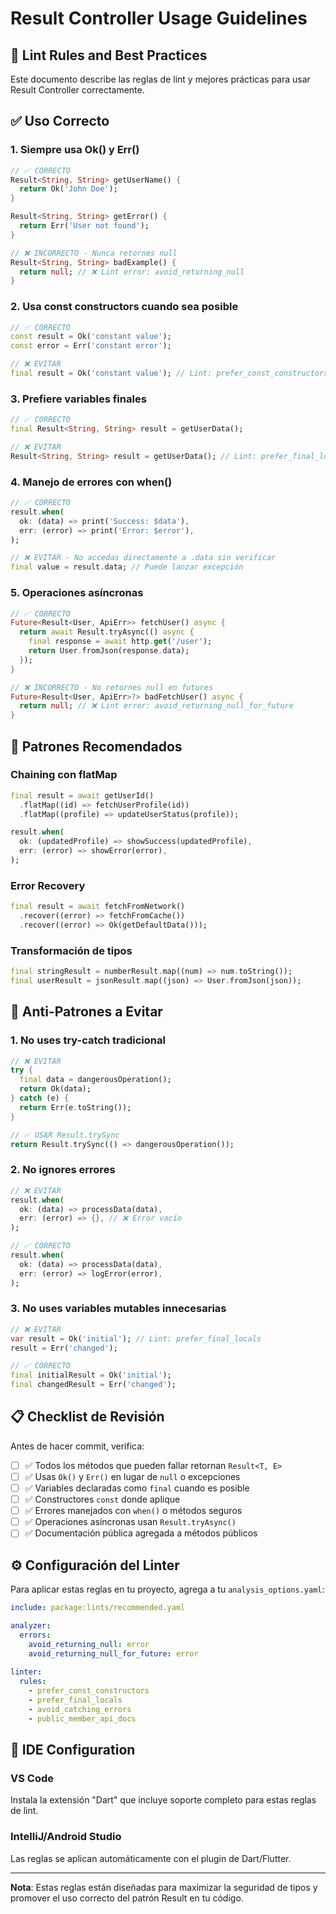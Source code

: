 # Result Controller Usage Guidelines

## 🚨 Lint Rules and Best Practices

Este documento describe las reglas de lint y mejores prácticas para usar Result Controller correctamente.

## ✅ Uso Correcto

### 1. Siempre usa Ok() y Err()
```dart
// ✅ CORRECTO
Result<String, String> getUserName() {
  return Ok('John Doe');
}

Result<String, String> getError() {
  return Err('User not found');
}

// ❌ INCORRECTO - Nunca retornes null
Result<String, String> badExample() {
  return null; // ❌ Lint error: avoid_returning_null
}
```

### 2. Usa const constructors cuando sea posible
```dart
// ✅ CORRECTO
const result = Ok('constant value');
const error = Err('constant error');

// ❌ EVITAR
final result = Ok('constant value'); // Lint: prefer_const_constructors
```

### 3. Prefiere variables finales
```dart
// ✅ CORRECTO
final Result<String, String> result = getUserData();

// ❌ EVITAR
Result<String, String> result = getUserData(); // Lint: prefer_final_locals
```

### 4. Manejo de errores con when()
```dart
// ✅ CORRECTO
result.when(
  ok: (data) => print('Success: $data'),
  err: (error) => print('Error: $error'),
);

// ❌ EVITAR - No accedas directamente a .data sin verificar
final value = result.data; // Puede lanzar excepción
```

### 5. Operaciones asíncronas
```dart
// ✅ CORRECTO
Future<Result<User, ApiErr>> fetchUser() async {
  return await Result.tryAsync(() async {
    final response = await http.get('/user');
    return User.fromJson(response.data);
  });
}

// ❌ INCORRECTO - No retornes null en futures
Future<Result<User, ApiErr>?> badFetchUser() async {
  return null; // ❌ Lint error: avoid_returning_null_for_future
}
```

## 🎯 Patrones Recomendados

### Chaining con flatMap
```dart
final result = await getUserId()
  .flatMap((id) => fetchUserProfile(id))
  .flatMap((profile) => updateUserStatus(profile));

result.when(
  ok: (updatedProfile) => showSuccess(updatedProfile),
  err: (error) => showError(error),
);
```

### Error Recovery
```dart
final result = await fetchFromNetwork()
  .recover((error) => fetchFromCache())
  .recover((error) => Ok(getDefaultData()));
```

### Transformación de tipos
```dart
final stringResult = numberResult.map((num) => num.toString());
final userResult = jsonResult.map((json) => User.fromJson(json));
```

## 🚫 Anti-Patrones a Evitar

### 1. No uses try-catch tradicional
```dart
// ❌ EVITAR
try {
  final data = dangerousOperation();
  return Ok(data);
} catch (e) {
  return Err(e.toString());
}

// ✅ USAR Result.trySync
return Result.trySync(() => dangerousOperation());
```

### 2. No ignores errores
```dart
// ❌ EVITAR
result.when(
  ok: (data) => processData(data),
  err: (error) => {}, // ❌ Error vacío
);

// ✅ CORRECTO
result.when(
  ok: (data) => processData(data),
  err: (error) => logError(error),
);
```

### 3. No uses variables mutables innecesarias
```dart
// ❌ EVITAR
var result = Ok('initial'); // Lint: prefer_final_locals
result = Err('changed');

// ✅ CORRECTO
final initialResult = Ok('initial');
final changedResult = Err('changed');
```

## 📋 Checklist de Revisión

Antes de hacer commit, verifica:

- [ ] ✅ Todos los métodos que pueden fallar retornan `Result<T, E>`
- [ ] ✅ Usas `Ok()` y `Err()` en lugar de `null` o excepciones
- [ ] ✅ Variables declaradas como `final` cuando es posible
- [ ] ✅ Constructores `const` donde aplique
- [ ] ✅ Errores manejados con `when()` o métodos seguros
- [ ] ✅ Operaciones asíncronas usan `Result.tryAsync()`
- [ ] ✅ Documentación pública agregada a métodos públicos

## ⚙️ Configuración del Linter

Para aplicar estas reglas en tu proyecto, agrega a tu `analysis_options.yaml`:

```yaml
include: package:lints/recommended.yaml

analyzer:
  errors:
    avoid_returning_null: error
    avoid_returning_null_for_future: error
    
linter:
  rules:
    - prefer_const_constructors
    - prefer_final_locals
    - avoid_catching_errors
    - public_member_api_docs
```

## 🔧 IDE Configuration

### VS Code
Instala la extensión "Dart" que incluye soporte completo para estas reglas de lint.

### IntelliJ/Android Studio
Las reglas se aplican automáticamente con el plugin de Dart/Flutter.

---

**Nota**: Estas reglas están diseñadas para maximizar la seguridad de tipos y promover el uso correcto del patrón Result en tu código.